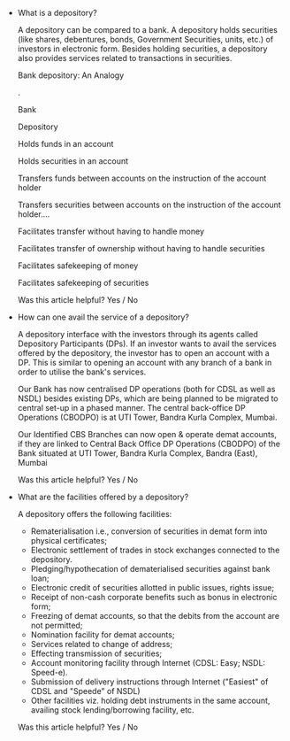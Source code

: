 *   What is a depository?
    
    A depository can be compared to a bank. A depository holds securities (like shares, debentures, bonds, Government Securities, units, etc.) of investors in electronic form. Besides holding securities, a depository also provides services related to transactions in securities.
    
    Bank depository: An Analogy
    
    .
    
    Bank
    
    Depository
    
    Holds funds in an account
    
    Holds securities in an account
    
    Transfers funds between accounts on the instruction of the account holder
    
    Transfers securities between accounts on the instruction of the account holder....
    
    Facilitates transfer without having to handle money
    
    Facilitates transfer of ownership without having to handle securities
    
    Facilitates safekeeping of money
    
    Facilitates safekeeping of securities
    
    Was this article helpful? Yes / No
    
*   How can one avail the service of a depository?
    
    A depository interface with the investors through its agents called Depository Participants (DPs). If an investor wants to avail the services offered by the depository, the investor has to open an account with a DP. This is similar to opening an account with any branch of a bank in order to utilise the bank's services.
    
    Our Bank has now centralised DP operations (both for CDSL as well as NSDL) besides existing DPs, which are being planned to be migrated to central set-up in a phased manner. The central back-office DP Operations (CBODPO) is at UTI Tower, Bandra Kurla Complex, Mumbai.
    
    Our Identified CBS Branches can now open & operate demat accounts, if they are linked to Central Back Office DP Operations (CBODPO) of the Bank situated at UTI Tower, Bandra Kurla Complex, Bandra (East), Mumbai
    
    Was this article helpful? Yes / No
    
*   What are the facilities offered by a depository?
    
    A depository offers the following facilities:
    
    *   Rematerialisation i.e., conversion of securities in demat form into physical certificates;
    *   Electronic settlement of trades in stock exchanges connected to the depository.
    *   Pledging/hypothecation of dematerialised securities against bank loan;
    *   Electronic credit of securities allotted in public issues, rights issue;
    *   Receipt of non-cash corporate benefits such as bonus in electronic form;
    *   Freezing of demat accounts, so that the debits from the account are not permitted;
    *   Nomination facility for demat accounts;
    *   Services related to change of address;
    *   Effecting transmission of securities;
    *   Account monitoring facility through Internet (CDSL: Easy; NSDL: Speed-e).
    *   Submission of delivery instructions through Internet ("Easiest" of CDSL and "Speede" of NSDL)
    *   Other facilities viz. holding debt instruments in the same account, availing stock lending/borrowing facility, etc.
    
    Was this article helpful? Yes / No